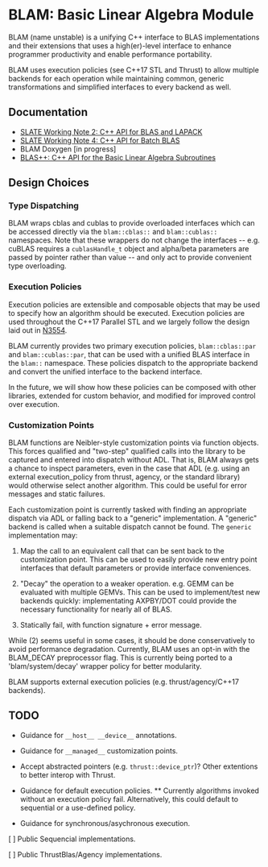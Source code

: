 BLAM: Basic Linear Algebra Module
=================================

BLAM (name unstable) is a unifying C++ interface to BLAS implementations and their extensions that uses a high(er)-level interface to enhance programmer productivity and enable performance portability.

BLAM uses execution policies (see C++17 STL and Thrust) to allow multiple backends for each operation while maintaining common, generic transformations and simplified interfaces to every backend as well.

Documentation
-------------

* [SLATE Working Note 2: C++ API for BLAS and LAPACK](http://www.icl.utk.edu/publications/swan-002)
* [SLATE Working Note 4: C++ API for Batch BLAS](http://www.icl.utk.edu/publications/swan-004)
* BLAM Doxygen [in progress]
* [BLAS++: C++ API for the Basic Linear Algebra Subroutines](https://bitbucket.org/icl/blaspp)

Design Choices
--------------

### Type Dispatching

BLAM wraps cblas and cublas to provide overloaded interfaces which can be accessed directly via the `blam::cblas::` and `blam::cublas::` namespaces. Note that these wrappers do not change the interfaces -- e.g. cuBLAS requires a `cublasHandle_t` object and alpha/beta parameters are passed by pointer rather than value -- and only act to provide convenient type overloading.

### Execution Policies

Execution policies are extensible and composable objects that may be used to specify how an algorithm should be executed. Execution policies are used throughout the C++17 Parallel STL and we largely follow the design laid out in [N3554](http://www.open-std.org/jtc1/sc22/wg21/docs/papers/2013/n3554.pdf).

BLAM currently provides two primary execution policies, `blam::cblas::par` and `blam::cublas::par`, that can be used with a unified BLAS interface in the `blam::` namespace. These policies dispatch to the appropriate backend and convert the unified interface to the backend interface.

In the future, we will show how these policies can be composed with other libraries, extended for custom behavior, and modified for improved control over execution.

### Customization Points

BLAM functions are Neibler-style customization points via function objects. This forces qualified and "two-step" qualified calls into the library to be captured and entered into dispatch without ADL. That is, BLAM always gets a chance to inspect parameters, even in the case that ADL (e.g. using an external execution_policy from thrust, agency, or the standard library) would otherwise select another algorithm. This could be useful for error messages and static failures.

Each customization point is currently tasked with finding an appropriate dispatch via ADL or falling back to a "generic" implementation. A "generic" backend is called when a suitable dispatch cannot be found. The `generic` implementation may:

1. Map the call to an equivalent call that can be sent back to the customization point. This can be used to easily provide new entry point interfaces that default parameters or provide interface conveniences.

2. "Decay" the operation to a weaker operation. e.g. GEMM can be evaluated with multiple GEMVs. This can be used to implement/test new backends quickly: implementating AXPBY/DOT could provide the necessary functionality for nearly all of BLAS.

3. Statically fail, with function signature + error message.

While (2) seems useful in some cases, it should be done conservatively to avoid performance degradation. Currently, BLAM uses an opt-in with the BLAM_DECAY preprocessor flag. This is currently being ported to a 'blam/system/decay' wrapper policy for better modularity.

BLAM supports external execution policies (e.g. thrust/agency/C++17 backends).


TODO
----

* Guidance for `__host__ __device__` annotations.

* Guidance for `__managed__` customization points.

* Accept abstracted pointers (e.g. `thrust::device_ptr`)? Other extentions to better interop with Thrust.

* Guidance for default execution policies.
** Currently algorithms invoked without an execution policy fail. Alternatively, this could default to sequential or a use-defined policy.

* Guidance for synchronous/asychronous execution.

[ ] Public Sequencial implementations.

[ ] Public ThrustBlas/Agency implementations.
